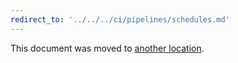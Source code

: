 ```yaml
---
redirect_to: '../../../ci/pipelines/schedules.md'
---
```


This document was moved to [another location](../../../ci/pipelines/schedules.md).
